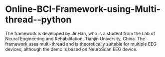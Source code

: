 # Online-BCI-Framework-using-Multi-thread--python
The framework is developed by JinHan, who is a student from the Lab of Neural Engineering and Rehabilitation, Tianjin University, China. The framework uses multi-thread and is theoretically suitable for multiple EEG devices, although the demo is based on NeuroScan EEG device.
